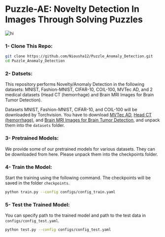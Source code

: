 # Puzzle-AE: Novelty Detection In Images Through Solving Puzzles

<img src="Images/Method.png" alt="hi" class="inline"/>

### 1- Clone This Repo:
``` bash
git clone https://github.com/Niousha12/Puzzle_Anomaly_Detection.git
cd Puzzle_Anomaly_Detection
```
### 2- Datsets:
This repository performs Novelty/Anomaly Detection in the following datasets: MNIST, Fashion-MNIST, CIFAR-10, COIL-100, MVTec AD, and 2 medical datasets (Head CT (hemorrhage) and Brain MRI Images for Brain Tumor Detection).

Datasets MNIST, Fashion-MNIST, CIFAR-10, and COIL-100 will be downloaded by Torchvision. You have to download [MVTec AD](https://www.mvtec.com/company/research/datasets/mvtec-ad/), [Head CT (hemorrhage)](https://drive.google.com/drive/folders/1AO2Vd29e6N1eC6dqT8OKYy7QwFa19xsu?usp=sharing), and [Brain MRI Images for Brain Tumor Detection](https://drive.google.com/drive/folders/1c2YkU3uAfAcmdbkdIKdg6veftXyMmOmE?usp=sharing), and unpack them into the `datasets` folder.

### 3- Pretrained Models:
We provide some of our pretrained models for various datasets. They can be downloaded from here. Please unpack them into the checkpoints folder.

### 4- Train the Model:
Start the training using the following command. The checkpoints will be saved in the folder `checkpoints`.
``` bash
python train.py --config configs/config_train.yaml
```

### 5- Test the Trained Model:
You can specify path to the trained model and path to the test data in `configs/config_test.yaml`.
``` bash
python test.py --config configs/config_test.yaml
```
